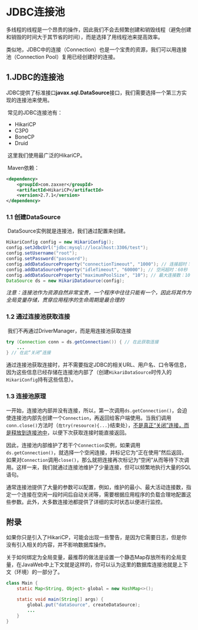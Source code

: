 # JDBC连接池

​	多线程的线程是一个昂贵的操作，因此我们不会去频繁创建和销毁线程（避免创建和销毁的时间大于其节省的时间），而是选择了用线程池来提高效率。

​	类似地，JDBC中的连接（Connection）也是一个宝贵的资源，我们可以用连接池（Connection Pool）复用已经创建好的连接。



## 1.JDBC的连接池

​	JDBC提供了标准接口**javax.sql.DataSource**接口，我们需要选择一个第三方实现的连接池来使用。

​	常见的JDBC连接池有：

- HikariCP
- C3P0
- BoneCP
- Druid

​	这里我们使用最广泛的HikariCP。



​	Maven依赖：

```xml
<dependency>
    <groupId>com.zaxxer</groupId>
    <artifactId>HikariCP</artifactId>
    <version>2.7.1</version>
</dependency>
```



### 1.1 创建DataSource

​	DataSource实例就是连接池，我们通过配置来创建。

```java
HikariConfig config = new HikariConfig();
config.setJdbcUrl("jdbc:mysql://localhost:3306/test");
config.setUsername("root");
config.setPassword("password");
config.addDataSourceProperty("connectionTimeout", "1000"); // 连接超时：1秒
config.addDataSourceProperty("idleTimeout", "60000"); // 空闲超时：60秒
config.addDataSourceProperty("maximumPoolSize", "10"); // 最大连接数：10
DataSource ds = new HikariDataSource(config);
```

​	*注意：连接池作为资源自然非常宝贵，一个程序中往往只能有一个，因此将其作为全局变量存储，贯穿应用程序的生命周期是最合理的*





### 1.2 通过连接池获取连接

​	我们不再通过DriverManager，而是用连接池获取连接

```java
try (Connection conn = ds.getConnection()) { // 在此获取连接
    ...
} // 在此“关闭”连接
```

​	通过连接池获取连接时，并不需要指定JDBC的相关URL、用户名、口令等信息，因为这些信息已经存储在连接池内部了（创建`HikariDataSource`时传入的`HikariConfig`持有这些信息）。



### 1.3 连接池原理

​	一开始，连接池内部并没有连接，所以，第一次调用`ds.getConnection()`，会迫使连接池内部先创建一个`Connection`，再返回给客户端使用。当我们调用`conn.close()`方法时（`在try(resource){...}`结束处），<u>不是真正“关闭”连接，而是释放到连接池中</u>，以便下次获取连接时能直接返回。

​	因此，连接池内部维护了若干个`Connection`实例，如果调用`ds.getConnection()`，就选择一个空闲连接，并标记它为“正在使用”然后返回，如果对`Connection`调用`close()`，那么就把连接再次标记为“空闲”从而等待下次调用。这样一来，我们就通过连接池维护了少量连接，但可以频繁地执行大量的SQL语句。

​	通常连接池提供了大量的参数可以配置，例如，维护的最小、最大活动连接数，指定一个连接在空闲一段时间后自动关闭等，需要根据应用程序的负载合理地配置这些参数。此外，大多数连接池都提供了详细的实时状态以便进行监控。





## 附录

​	如果你只是引入了HikariCP，可能会出现一些警告，是因为它需要日志，但是你没有引入相关的内容，并不影响数据库操作。





​	关于如何绑定为全局变量，最推荐的做法是设置一个静态Map存放所有的全局变量，在JavaWeb中上下文就是这样的，你可以认为这里的数据库连接池就是上下文（环境）的一部分了。

```java
class Main {
    static Map<String, Object> global = new HashMap<>();

    static void main(String[] args) {
        global.put("dataSource", createDataSource);
        ...
    }
}
```